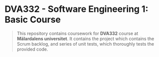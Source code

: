 # DVA332 - Software Engineering 1: Basic Course
> This repository contains coursework for <b>DVA332</b> course at <b>Mälardalens universitet</b>. It contains the project which contains the Scrum backlog, and series of unit tests, which thoroughly tests the provided code.
